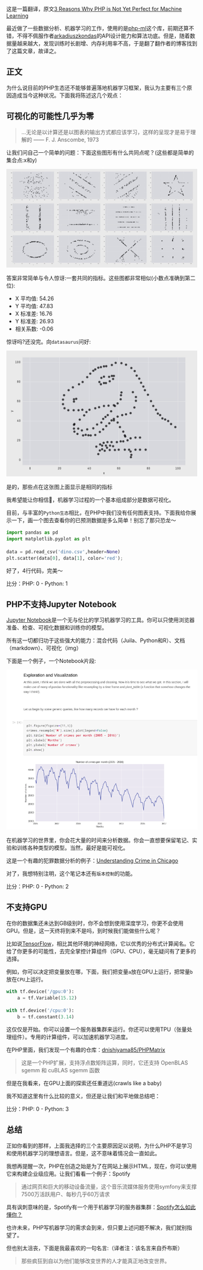 这是一篇翻译，原文[3 Reasons Why PHP is Not Yet Perfect for Machine Learning](https://arkadiuszkondas.com/3-reasons-why-php-is-not-yet-perfect-for-machine-learning/)

最近做了一些数据分析、机器学习的工作，使用的是[php-ml](https://php-ml.readthedocs.io/en/latest/)这个库，前期还算不错，不得不佩服作者[arkadiuszkondas](https://arkadiuszkondas.com/)的API设计能力和算法功底。但是，随着数据量越来越大，发现训练时长剧增、内存利用率不高，于是翻了翻作者的博客找到了这篇文章，故译之。

## 正文

为什么说目前的PHP生态还不能够普遍落地机器学习框架，我认为主要有三个原因造成当今这种状况。下面我将陈述这几个观点：

## 可视化的可能性几乎为零

> ...无论是以计算还是以图表的输出方式都应该学习，这样的呈现才是易于理解的 —— F. J. Anscombe, 1973

让我们问自己一个简单的问题：下面这些图形有什么共同点呢？(这些都是简单的集合点:x和y)

![](/images/数学之美/PHP尚不适合机器学习的三个原因/all-dinos-grey.jpg)

答案非常简单与令人惊讶:一套共同的指标。这些图都非常相似(小数点准确到第二位):

- X 平均值: 54.26
- Y 平均值: 47.83
- X 标准差: 16.76
- Y 标准差: 26.93
- 相关系数: -0.06

惊讶吗?还没完。向``datasaurus``问好:

![](/images/数学之美/PHP尚不适合机器学习的三个原因/dino.jpg)

是的，那些点在这张图上面显示是相同的指标

我希望能让你相信，机器学习过程的一个基本组成部分是数据可视化。

目前，与丰富的``Python生态``相比，在PHP中我们没有任何图表支持。下面我给你展示一下，画一个图去查看你的已预测数据是多么简单！别忘了那只恐龙～

```python
import pandas as pd
import matplotlib.pyplot as plt

data = pd.read_csv('dino.csv',header=None)
plt.scatter(data[0], data[1], color='red');
```

好了，4行代码，完美～

比分：PHP: 0 - Python: 1

## PHP不支持Jupyter Notebook

[Jupyter Notebook](https://jupyter.org/)是一个无与伦比的学习机器学习的工具。你可以只使用浏览器准备、检查、可视化数据和训练你的模型。

所有这一切都归功于这些强大的能力：混合代码（Juila、Python和R）、文档（markdown）、可视化（img）

下面是一个例子，一个Notebook片段:

![](/images/数学之美/PHP尚不适合机器学习的三个原因/crime-notebook.png)

在机器学习的世界里，你会花大量的时间来分析数据。你会一直想要保留笔记、实验和训练各种类型的模型。当然，最好是能可视化。

这是一个有趣的犯罪数据分析的例子：[Understanding Crime in Chicago](https://www.kaggle.com/fahd09/eda-of-crime-in-chicago-2005-2016)

对了，我想特别注明，这个笔记本还有``版本控制``的功能。

比分：PHP: 0 - Python: 2

## 不支持GPU

在你的数据集还未达到GB级别时，你不会想到使用深度学习，你更不会使用GPU。但是，这一天终将到来不是吗，到时候我们能做些什么呢？

比如说[TensorFlow](https://www.tensorflow.org/)，相比其他环境的神经网络，它以优秀的分布式计算闻名。它给了你更多的可能性，去完全掌控计算组件（GPU、CPU），毫无疑问有了更多的选择。

例如，你可以决定把变量放在哪，下面，我们把变量``a``放在GPU上运行，把常量``b``放在``CPU``上运行。

```python
with tf.device('/gpu:0'):
    a = tf.Variable(15.12)

with tf.device('/cpu:0'):
    b = tf.constant(3.14)
```

这仅仅是开始。你可以设置一个服务器集群来运行。你还可以使用TPU（张量处理组件）。专用的计算组件，可以加速机器学习进度。

在PHP里面，我们发现一个有趣的仓库：[dnishiyama85/PHPMatrix](https://github.com/dnishiyama85/PHPMatrix)

>这是一个PHP扩展，支持浮点数矩阵运算，同时，它还支持 OpenBLAS sgemm 和 cuBLAS sgemm 函数

但是在我看来，在GPU上面的探索还任重道远(crawls like a baby)

我不知道这里有什么比较的意义，但还是让我们和平地做总结吧：

比分：PHP: 0 - Python: 3

## 总结

正如你看到的那样，上面我选择的三个主要原因足以说明，为什么PHP不是学习和使用机器学习的理想语言。但是，这不意味着情况会一直如此。

我想再提醒一次，PHP在创造之始是为了在网站上展示HTML，现在，你可以使用它来构建企业级应用。让我们看看一个例子：Spotify

>通过网页和巨大的移动设备流量，这个音乐流媒体服务使用symfony来支撑7500万活跃用户、每秒几乎60万请求

具有讽刺意味的是，Spotify有一个用于机器学习的服务器集群：[Spotify怎么如此懂你？](https://medium.com/s/story/spotifys-discover-weekly-how-machine-learning-finds-your-new-music-19a41ab76efe)

也许未来，PHP写机器学习的需求会到来，但只要上述问题不解决，我们就别指望了。

但也别太沮丧，下面是我最喜欢的一句名言:（译者注：该名言来自乔布斯）

>那些疯狂到自以为他们能够改变世界的人才能真正地改变世界。
